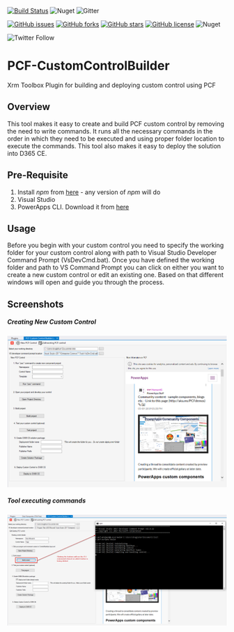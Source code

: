 [![Build Status](https://dev.azure.com/danishnaglekar/GitHub-CI/_apis/build/status/Danz-maveRICK.PCF-CustomControlBuilder?branchName=master)](https://dev.azure.com/danishnaglekar/GitHub-CI/_build/latest?definitionId=1&branchName=master) ![Nuget](https://img.shields.io/nuget/v/Maverick.PCF.Builder) ![Gitter](https://img.shields.io/gitter/room/Danz-maveRICK/PCF-CustomControlBuilder)

[![GitHub issues](https://img.shields.io/github/issues/Danz-maveRICK/PCF-CustomControlBuilder)](https://github.com/Danz-maveRICK/PCF-CustomControlBuilder/issues)  [![GitHub forks](https://img.shields.io/github/forks/Danz-maveRICK/PCF-CustomControlBuilder)](https://github.com/Danz-maveRICK/PCF-CustomControlBuilder/network)  [![GitHub stars](https://img.shields.io/github/stars/Danz-maveRICK/PCF-CustomControlBuilder)](https://github.com/Danz-maveRICK/PCF-CustomControlBuilder/stargazers)  [![GitHub license](https://img.shields.io/github/license/Danz-maveRICK/PCF-CustomControlBuilder)](https://github.com/Danz-maveRICK/PCF-CustomControlBuilder/blob/master/LICENSE) ![Nuget](https://img.shields.io/nuget/dt/Maverick.PCF.Builder)

![Twitter Follow](https://img.shields.io/twitter/follow/DanzMaverick?style=social)

# PCF-CustomControlBuilder
Xrm Toolbox Plugin for building and deploying custom control using PCF

## Overview
This tool makes it easy to create and build PCF custom control by removing the need to write commands. 
It runs all the necessary commands in the order in which they need to be executed and using proper folder location to execute the commands. 
This tool also makes it easy to deploy the solution into D365 CE.

## Pre-Requisite
1. Install _npm_ from [here](https://nodejs.org/en/) - any version of _npm_ will do
2. Visual Studio
3. PowerApps CLI. Download it from [here](https://aka.ms/PowerAppsCLI)

## Usage
Before you begin with your custom control you need to specify the working folder for your custom control along with path to Visual Studio Developer Command Prompt (VsDevCmd.bat).
Once you have defined the working folder and path to VS Command Prompt you can click on either you want to create a new custom control or edit an existing one. 
Based on that different windows will open and guide you through the process.

## Screenshots

##### Creating New Custom Control
![Control Home](docs/Control-Home.png)

##### Tool executing commands
![Control Running C L I](docs/Control-RunningCLI.png)
